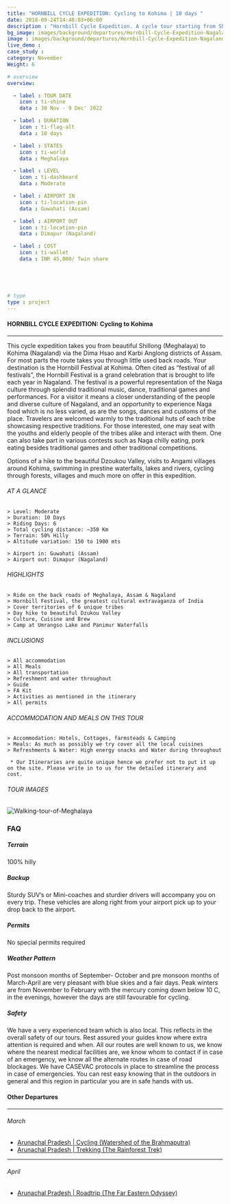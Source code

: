 ```yaml
---
title: "HORNBILL CYCLE EXPEDITION: Cycling to Kohima | 10 days "
date: 2018-09-24T14:48:03+06:00
description : "Hornbill Cycle Expedition. A cycle tour starting from Shillong and ending in the hornbill festival at Kohima"
bg_image: images/background/departures/Hornbill-Cycle-Expedition-Nagaland.jpg
image : images/background/departures/Hornbill-Cycle-Expedition-Nagaland.jpg
live_demo : 
case_study : 
category: November
Weight: 6

# overview
overview:

  - label : TOUR DATE
    icon : ti-shine
    data : 30 Nov - 9 Dec' 2022

  - label : DURATION
    icon : ti-flag-alt
    data : 10 days

  - label : STATES
    icon : ti-world
    data : Meghalaya

  - label : LEVEL
    icon : ti-dashboard
    data : Moderate

  - label : AIRPORT IN
    icon : ti-location-pin
    data : Guwahati (Assam)

  - label : AIRPORT OUT
    icon : ti-location-pin
    data : Dimapur (Nagaland)

  - label : COST
    icon : ti-wallet
    data : INR 45,000/ Twin share


 


# type
type : project
---
```


#### HORNBILL CYCLE EXPEDITION: Cycling to Kohima

---

This cycle expedition takes you from beautiful Shillong (Meghalaya) to Kohima (Nagaland) via the Dima Hsao and Karbi Anglong districts of Assam. For most parts the route takes you through little used back roads. Your destination is the Hornbill Festival at Kohima.
Often cited as “festival of all festivals”, the Hornbill Festival is a grand celebration that is brought to life each year in Nagaland. The festival is a powerful representation of the Naga culture through splendid traditional music, dance, traditional games and performances. For a visitor it means a closer understanding of the people and diverse culture of Nagaland, and an opportunity to experience Naga food which is no less varied, as are the songs, dances and customs of the place. Travelers are welcomed warmly to the traditional huts of each tribe showcasing respective traditions. For those interested, one may seat with the youths and elderly people of the tribes alike and interact with them. One can also take part in various contests such as Naga chilly eating, pork eating besides traditional games and other traditional competitions.

Options of a hike to the beautiful Dzoukou Valley, visits to Angami villages around Kohima, swimming in prestine waterfalls, lakes and rivers, cycling through forests, villages and much more on offer in this expedition.





###### AT A GLANCE
```
> Level: Moderate
> Duration: 10 Days
> Riding Days: 6
> Total cycling distance: ~350 Km
> Terrain: 50% Hilly 
> Altitude variation: 150 to 1900 mts

> Airport in: Guwahati (Assam)
> Airport out: Dimapur (Nagaland)
```




###### HIGHLIGHTS
```
> Ride on the back roads of Meghalaya, Assam & Nagaland
> Hornbill Festival, the greatest cultural extravaganza of India
> Cover territories of 6 unique tribes
> Day hike to beautiful Dzukou Valley
> Culture, Cuisine and Brew
> Camp at Umrangso Lake and Panimur Waterfalls
```

###### INCLUSIONS
```
> All accommodation
> All Meals
> All transportation
> Refreshment and water throughout
> Guide 
> FA Kit
> Activities as mentioned in the itinerary
> All permits
```

###### ACCOMMODATION AND MEALS ON THIS TOUR
```
> Accommodation: Hotels, Cottages, farmsteads & Camping
> Meals: As much as possibly we try cover all the local cuisines
> Refreshments & Water: High energy snacks and Water during throughout
```

``` * Our Itineraries are quite unique hence we prefer not to put it up on the site. Please write in to us for the detailed itinerary and cost.```

###### TOUR IMAGES

![Walking-tour-of-Meghalaya](/images/background/treks/hiking-tour-of-meghalaya.jpg)



### FAQ



##### Terrain

100% hilly 

##### Backup
Sturdy SUV’s or Mini-coaches and sturdier drivers will accompany you on every trip. These vehicles are along right from your airport pick up to your drop back to the airport.


##### Permits
No special permits required

##### Weather Pattern
Post monsoon months of September- October and pre monsoon months of March-April are very pleasant with blue skies and a fair days. Peak winters are from November to February with the mercury coming down below 10 C, in the evenings, however the days are still favourable for cycling.

##### Safety 
We have a very experienced team which is also local. This reflects in the overall safety of our tours. Rest assured your guides know where extra attention is required and when. All our routes are well known to us, we know where the nearest medical facilities are, we know whom to contact if in case of an emergency, we know all the alternate routes in case of road blockages. We have CASEVAC protocols in place to streamline the process in case of emergencies. You can rest easy knowing that in the outdoors in general and this region in particular you are in safe hands with us.

#### Other Departures
---

###### March

+ [Arunachal Pradesh | Cycling (Watershed of the Brahmaputra)](/departures/eastern-arunachal-cycling-departure/) 
+ [Arunachal Pradesh | Trekking (The Rainforest Trek)](/departures/namdapha-rainforest-trek/) 

---
###### April

+ [Arunachal Pradesh | Roadtrip (The Far Eastern Odyssey)](/departures/the-eastern-odyssey/) 
